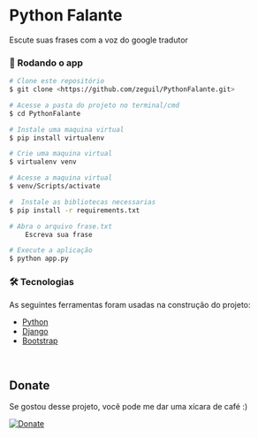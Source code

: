 # Python Falante
Escute suas frases com a voz do google tradutor

### 🎲 Rodando o app

```bash
# Clone este repositório
$ git clone <https://github.com/zeguil/PythonFalante.git>

# Acesse a pasta do projeto no terminal/cmd
$ cd PythonFalante

# Instale uma maquina virtual
$ pip install virtualenv 

# Crie uma maquina virtual
$ virtualenv venv 

# Acesse a maquina virtual
$ venv/Scripts/activate 

#  Instale as bibliotecas necessarias 
$ pip install -r requirements.txt

# Abra o arquivo frase.txt
    Escreva sua frase

# Execute a aplicação
$ python app.py
```

### 🛠 Tecnologias

As seguintes ferramentas foram usadas na construção do projeto:

- [Python](https://www.python.org/)
- [Django](https://www.djangoproject.com/)
- [Bootstrap](https://getbootstrap.com/)

<br>

## Donate
Se gostou desse projeto, você pode me dar uma xícara de café :) 

[![Donate](https://img.shields.io/badge/Donate-PayPal-green.svg)](https://www.paypal.com/donate?business=EAH9AAPCYS94A&no_recurring=0&currency_code=BRL)



